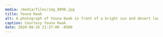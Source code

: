 ```yaml
---
media: /media/files/img_8098.jpg
title: Youna Kwak
alt: A photograph of Youna Kwak in front of a bright sun and desert landscape.
caption: Courtesy Youna Kwak
date: 2020-08-26 21:37:00 -0500
---
```

